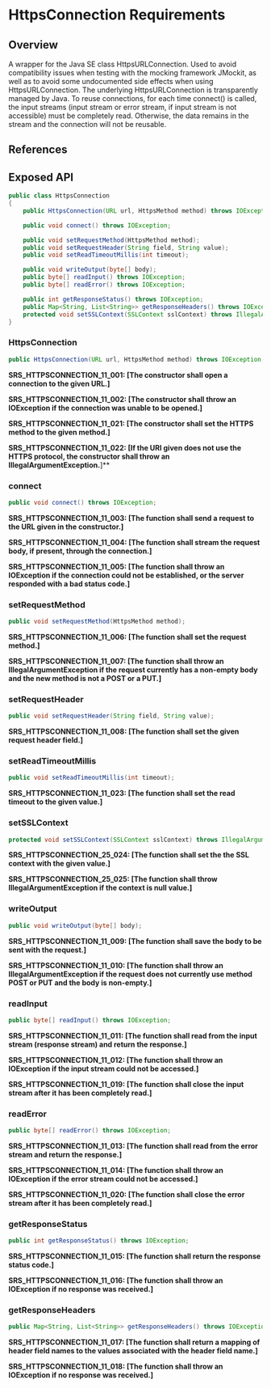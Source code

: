 # HttpsConnection Requirements

## Overview

A wrapper for the Java SE class HttpsURLConnection. Used to avoid compatibility issues when testing with the mocking framework JMockit, as well as to avoid some undocumented side effects when using HttpsURLConnection.
The underlying HttpsURLConnection is transparently managed by Java. To reuse connections, for each time connect() is called, the input streams (input stream or error stream, if input stream is not accessible) must be completely read. Otherwise, the data remains in the stream and the connection will not be reusable.

## References

## Exposed API

```java
public class HttpsConnection
{
    public HttpsConnection(URL url, HttpsMethod method) throws IOException;

    public void connect() throws IOException;

    public void setRequestMethod(HttpsMethod method);
    public void setRequestHeader(String field, String value);
    public void setReadTimeoutMillis(int timeout);

    public void writeOutput(byte[] body);
    public byte[] readInput() throws IOException;
    public byte[] readError() throws IOException;

    public int getResponseStatus() throws IOException;
    public Map<String, List<String>> getResponseHeaders() throws IOException;
    protected void setSSLContext(SSLContext sslContext) throws IllegalArgumentException;
}
```


### HttpsConnection

```java
public HttpsConnection(URL url, HttpsMethod method) throws IOException;
```

**SRS_HTTPSCONNECTION_11_001: [**The constructor shall open a connection to the given URL.**]**

**SRS_HTTPSCONNECTION_11_002: [**The constructor shall throw an IOException if the connection was unable to be opened.**]**

**SRS_HTTPSCONNECTION_11_021: [**The constructor shall set the HTTPS method to the given method.**]**

**SRS_HTTPSCONNECTION_11_022: [If the URI given does not use the HTTPS protocol, the constructor shall throw an IllegalArgumentException.**]**


### connect

```java
public void connect() throws IOException;
```

**SRS_HTTPSCONNECTION_11_003: [**The function shall send a request to the URL given in the constructor.**]**

**SRS_HTTPSCONNECTION_11_004: [**The function shall stream the request body, if present, through the connection.**]**

**SRS_HTTPSCONNECTION_11_005: [**The function shall throw an IOException if the connection could not be established, or the server responded with a bad status code.**]**


### setRequestMethod

```java
public void setRequestMethod(HttpsMethod method);
```

**SRS_HTTPSCONNECTION_11_006: [**The function shall set the request method.**]**

**SRS_HTTPSCONNECTION_11_007: [**The function shall throw an IllegalArgumentException if the request currently has a non-empty body and the new method is not a POST or a PUT.**]**


### setRequestHeader

```java
public void setRequestHeader(String field, String value);
```

**SRS_HTTPSCONNECTION_11_008: [**The function shall set the given request header field.**]**


### setReadTimeoutMillis

```java
public void setReadTimeoutMillis(int timeout);
```

**SRS_HTTPSCONNECTION_11_023: [**The function shall set the read timeout to the given value.**]**


### setSSLContext

```java
protected void setSSLContext(SSLContext sslContext) throws IllegalArgumentException;
```

**SRS_HTTPSCONNECTION_25_024: [**The function shall set the the SSL context with the given value.**]**

**SRS_HTTPSCONNECTION_25_025: [**The function shall throw IllegalArgumentException if the context is null value.**]**

### writeOutput

```java
public void writeOutput(byte[] body);
```

**SRS_HTTPSCONNECTION_11_009: [**The function shall save the body to be sent with the request.**]**

**SRS_HTTPSCONNECTION_11_010: [**The function shall throw an IllegalArgumentException if the request does not currently use method POST or PUT and the body is non-empty.**]**


### readInput

```java
public byte[] readInput() throws IOException;
```

**SRS_HTTPSCONNECTION_11_011: [**The function shall read from the input stream (response stream) and return the response.**]**

**SRS_HTTPSCONNECTION_11_012: [**The function shall throw an IOException if the input stream could not be accessed.**]**

**SRS_HTTPSCONNECTION_11_019: [**The function shall close the input stream after it has been completely read.**]**


### readError

```java
public byte[] readError() throws IOException;
```

**SRS_HTTPSCONNECTION_11_013: [**The function shall read from the error stream and return the response.**]**

**SRS_HTTPSCONNECTION_11_014: [**The function shall throw an IOException if the error stream could not be accessed.**]**

**SRS_HTTPSCONNECTION_11_020: [**The function shall close the error stream after it has been completely read.**]**


### getResponseStatus

```java
public int getResponseStatus() throws IOException;
```

**SRS_HTTPSCONNECTION_11_015: [**The function shall return the response status code.**]**

**SRS_HTTPSCONNECTION_11_016: [**The function shall throw an IOException if no response was received.**]**


### getResponseHeaders

```java
public Map<String, List<String>> getResponseHeaders() throws IOException;
```

**SRS_HTTPSCONNECTION_11_017: [**The function shall return a mapping of header field names to the values associated with the header field name.**]**

**SRS_HTTPSCONNECTION_11_018: [**The function shall throw an IOException if no response was received.**]**